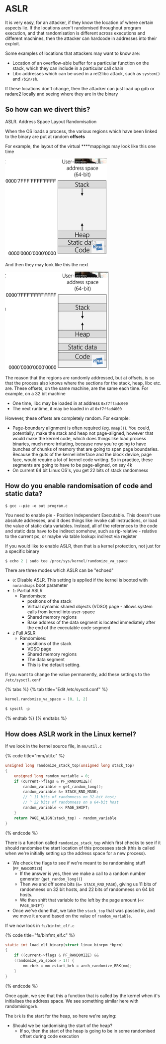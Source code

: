 # ASLR

It is very easy, for an attacker, if they know the location of where certain aspects lie. If the locations aren't randomised throughout program execution, and that randomisation is different across executions and different machines, then the attacker can hardcode in addresses into their exploit.

Some examples of locations that attackers may want to know are:

* Location of an overflow-able buffer for a particular function on the stack, which they can include in a particular call chain
* Libc addresses which can be used in a ret2libc attack, such as `system()` and `/bin/sh`. 

If these locations don't change, then the attacker can just load up gdb or radare2 locally and seeing where they are in the binary

## So how can we divert this?

ASLR. Address Space Layout Randomisation

When the OS loads a process, the various regions which have been linked to the binary are put at random **offsets**

For example, the layout of the virtual ****mappings may look like this one time

![](../../../../.gitbook/assets/aslr_1.png)

And then they may look like this the next

![](../../../../.gitbook/assets/aslr_2.png)

The reason that the regions are randomly addressed, but at offsets, is so that the process also knows where the sections for the stack, heap, libc etc. are. These offsets, on the same machine, are the same each time. For example, on a 32 bit machine

* One time, libc may be loaded in at address `0xf7ffadc000`
* The next runtime, it may be loaded in at `0xf7ffad4000`

However, these offsets are completely random. For example:

* Page-boundary alignment is often required \(eg. `mmap()`\). You could, potentially, make the stack and heap not page-aligned, however that would make the kernel code, which does things like load process binaries, much more irritating, because now you're going to have bunches of chunks of memory that are going to span page boundaries. Because the guts of the kernel interface and the block device, page face, would require a lot of kernel code writing. So in practice, these segments are going to have to be page-aligned, on say 4k
* On current 64 bit Linux OS's, you get 22 bits of stack randomness

## How do you enable randomisation of code and static data?

```text
$ gcc --pie -o out program.c
```

You need to enable pie - Position Independent Executable. This doesn't use absolute addresses, and it does things like invoke call instructions, or load the value of static data variables. Instead, all of the references to the code and static data have to be indirect somehow, such as rip-relative - relative to the current pc, or maybe via table lookup: indirect via register

If you would like to enable ASLR, then that is a kernel protection, not just for a specific binary

```c
$ echo 2 | sudo tee /proc/sys/kernel/randomize_va_space
```

There are three modes which ASLR can be "echoed"

* `0`: Disable ASLR. This setting is applied if the kernel is booted with `norandmaps` boot parameter
* `1`: Partial ASLR
  * Randomises:
    * positions of the stack
    * Virtual dynamic shared objects \(VDSO\) page - allows system calls from kernel into user-space
    * Shared memory regions
    * Base address of the data segment is located immediately after the end of the executable code segment
* `2`  Full ASLR
  * Randomises:
    * positions of the stack
    * VDSO page
    * Shared memory regions
    * The data segment 
    * This is the default setting.

If you want to change the value permanently, add these settings to the `/etc/sysctl.conf`

{% tabs %}
{% tab title="Edit /etc/sysctl.conf" %}
```c
kernel.randomize_va_space = [0, 1, 2]
```

```c
$ sysctl -p
```
{% endtab %}
{% endtabs %}

## How does ASLR work in the Linux kernel?

If we look in the kernel source file, in `mm/util.c`

{% code title="mm/util.c" %}
```c
unsigned long randomize_stack_top(unsigned long stack_top)
{
    unsigned long random_variable = 0;
    if (current->flags & PF_RANDOMIZE){
        random_variable = get_random_long();
        random_variable &= STACK_RND_MASK; 
        // ^ 11 bits of randomness on 32-bit host; 
        // ^ 22 bits of randomness on a 64-bit host
        random_variable << PAGE_SHIFT;
    }
    return PAGE_ALIGN(stack_top) - random_variable
}
```
{% endcode %}

There is a function called `randomize_stack_top` which first checks to see if it should randomise the start location of this processes stack \(this is called when we're initially setting up the address space for a new process\). 

* We check the flags to see if we're meant to be randomising stuff \(`PF_RANDOMIZE`\)
  * If the answer is yes, then we make a call to a random number generator \(`get_random_long()`\)
  * Then we and off some bits \(`&= STACK_RND_MASK`\), giving us 11 bits of randomness on 32 bit hosts, and 22 bits of randomness on 64 bit hosts.
  * We then shift that variable to the left by the page amount \(`<< PAGE_SHIFT`\)
* Once we've done that, we take the `stack_top` that was passed in, and we move it around based on the value of `random_variable`.

If we now look in `fs/binfmt_elf.c`

{% code title="fs/binfmt\_elf.c" %}
```c
static int load_elf_binary(struct linux_binrpm *bprm)
{
    if ((current->flags & PF_RANDOMIZE) && 
    (randomize_va_space > 1)) {
        mm->brk = mm->start_brk = arch_randomize_BRK(mm);
    }
}
```
{% endcode %}

Once again, we see that this a function that is called by the kernel when it's initialises the address space. We see something similar here with randomising`brk`.

The `brk` is the start for the heap, so here we're saying:

* Should we be randomising the start of the heap?
  * If so, then the start of the heap is going to be in some randomised offset during code execution

